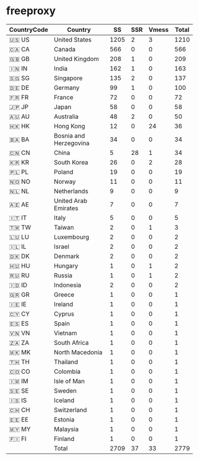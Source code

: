 # freeproxy

|CountryCode|Country|SS|SSR|Vmess|Total|
|  ----  | ----  |  ----  | ----  |  ----  | ----  |
|🇺🇸 US|United States|1205|2|3|1210|
|🇨🇦 CA|Canada|566|0|0|566|
|🇬🇧 GB|United Kingdom|208|1|0|209|
|🇮🇳 IN|India|162|1|0|163|
|🇸🇬 SG|Singapore|135|2|0|137|
|🇩🇪 DE|Germany|99|1|0|100|
|🇫🇷 FR|France|72|0|0|72|
|🇯🇵 JP|Japan|58|0|0|58|
|🇦🇺 AU|Australia|48|2|0|50|
|🇭🇰 HK|Hong Kong|12|0|24|36|
|🇧🇦 BA|Bosnia and Herzegovina|34|0|0|34|
|🇨🇳 CN|China|5|28|1|34|
|🇰🇷 KR|South Korea|26|0|2|28|
|🇵🇱 PL|Poland|19|0|0|19|
|🇳🇴 NO|Norway|11|0|0|11|
|🇳🇱 NL|Netherlands|9|0|0|9|
|🇦🇪 AE|United Arab Emirates|7|0|0|7|
|🇮🇹 IT|Italy|5|0|0|5|
|🇹🇼 TW|Taiwan|2|0|1|3|
|🇱🇺 LU|Luxembourg|2|0|0|2|
|🇮🇱 IL|Israel|2|0|0|2|
|🇩🇰 DK|Denmark|2|0|0|2|
|🇭🇺 HU|Hungary|1|0|1|2|
|🇷🇺 RU|Russia|1|0|1|2|
|🇮🇩 ID|Indonesia|2|0|0|2|
|🇬🇷 GR|Greece|1|0|0|1|
|🇮🇪 IE|Ireland|1|0|0|1|
|🇨🇾 CY|Cyprus|1|0|0|1|
|🇪🇸 ES|Spain|1|0|0|1|
|🇻🇳 VN|Vietnam|1|0|0|1|
|🇿🇦 ZA|South Africa|1|0|0|1|
|🇲🇰 MK|North Macedonia|1|0|0|1|
|🇹🇭 TH|Thailand|1|0|0|1|
|🇨🇴 CO|Colombia|1|0|0|1|
|🇮🇲 IM|Isle of Man|1|0|0|1|
|🇸🇪 SE|Sweden|1|0|0|1|
|🇮🇸 IS|Iceland|1|0|0|1|
|🇨🇭 CH|Switzerland|1|0|0|1|
|🇪🇪 EE|Estonia|1|0|0|1|
|🇲🇾 MY|Malaysia|1|0|0|1|
|🇫🇮 FI|Finland|1|0|0|1|
||Total|2709|37|33|2779|
